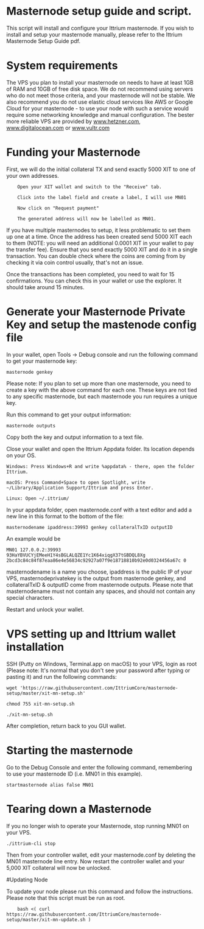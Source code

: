 # Masternode setup guide and script. 

This script will install and configure your Ittrium masternode.  If you wish to install and setup your masternode manually, please refer to the Ittrium Masternode Setup Guide pdf.

# System requirements

The VPS you plan to install your masternode on needs to have at least 1GB of RAM and 10GB of free disk space. We do not recommend using servers who do not meet those criteria, and your masternode will not be stable. We also recommend you do not use elastic cloud services like AWS or Google Cloud for your masternode - to use your node with such a service would require some networking knowledge and manual configuration. The bester more reliable VPS are provided by www.hetzner.com, www.digitalocean.com or www.vultr.com

# Funding your Masternode

First, we will do the initial collateral TX and send exactly 5000 XIT to one of your own addresses. 

        Open your XIT wallet and switch to the "Receive" tab.

        Click into the label field and create a label, I will use MN01

        Now click on "Request payment"

        The generated address will now be labelled as MN01.  
        
If you have multiple masternodes to setup, it less problematic to set them up one at a time.  Once the address has been created send 5000 XIT each to them (NOTE: you will need an additional 0.0001 XIT in your wallet to pay the transfer fee). Ensure that you send exactly 5000 XIT and do it in a single transaction. You can double check where the coins are coming from by checking it via coin control usually, that's not an issue.

Once the transactions has been completed, you need to wait for 15 confirmations. You can check this in your wallet or use the explorer. It should take around 15 minutes.

# Generate your Masternode Private Key and setup the mastenode config file

In your wallet, open Tools -> Debug console and run the following command to get your masternode key:

    masternode genkey

Please note: If you plan to set up more than one masternode, you need to create a key with the above command for each one. These keys are not tied to any specific masternode, but each masternode you run requires a unique key.

Run this command to get your output information:

    masternode outputs

Copy both the key and output information to a text file.

Close your wallet and open the Ittrium Appdata folder. Its location depends on your OS.

    Windows: Press Windows+R and write %appdata% - there, open the folder Ittrium.
    
    macOS: Press Command+Space to open Spotlight, write ~/Library/Application Support/Ittrium and press Enter.
    
    Linux: Open ~/.ittrium/

In your appdata folder, open masternode.conf with a text editor and add a new line in this format to the bottom of the file:

    masternodename ipaddress:39993 genkey collateralTxID outputID

An example would be

    MN01 127.0.0.2:39993 93HaYBVUCYjEMeeH1Y4sBGLALQZE1Yc1K64xiqgX37tGBDQL8Xg 2bcd3c84c84f87eaa86e4e56834c92927a07f9e18718810b92e0d0324456a67c 0

masternodename is a name you choose, ipaddress is the public IP of your VPS, masternodeprivatekey is the output from masternode genkey, and collateralTxID & outputID come from masternode outputs. Please note that masternodename must not contain any spaces, and should not contain any special characters.

Restart and unlock your wallet.

# VPS setting up and Ittrium wallet installation

SSH (Putty on Windows, Terminal.app on macOS) to your VPS, login as root (Please note: It's normal that you don't see your password after typing or pasting it) and run the following commands:

    wget 'https://raw.githubusercontent.com/IttriumCore/masternode-setup/master/xit-mn-setup.sh'
    
    chmod 755 xit-mn-setup.sh
    
    ./xit-mn-setup.sh
 
 After completion, return back to you GUI wallet. 

# Starting the masternode 

Go to the Debug Console and enter the following command, remembering to use your masternode ID (i.e. MN01 in this example). 

    startmasternode alias false MN01


# Tearing down a Masternode

If you no longer wish to operate your Masternode, stop running MN01 on your VPS.

    ./ittrium-cli stop

Then from your controller wallet, edit your masternode.conf by deleting the MN01 masternode line entry.  Now restart the controller wallet and your 5,000 XIT collateral will now be unlocked.

#Updating Node

To update your node please run this command and follow the instructions. Please note that this script must be run as root.

        bash <( curl https://raw.githubusercontent.com/IttriumCore/masternode-setup/master/xit-mn-update.sh )
